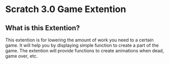 # Scratch 3.0 Game Extention

## What is this Extention?
This extention is for lowering the amount of work you need to a certain game.
It will help you by displaying simple function to create a part of the game.
The extention will provide functions to create animations when dead, game over, etc.

